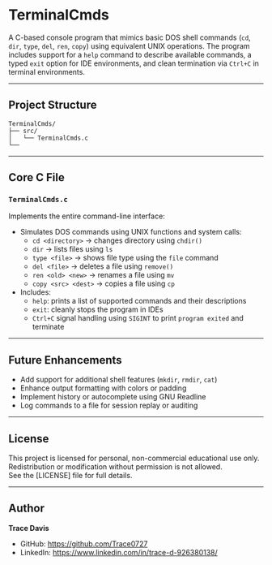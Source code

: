 # TerminalCmds

A C-based console program that mimics basic DOS shell commands (`cd`, `dir`, `type`, `del`, `ren`, `copy`) using equivalent UNIX operations. The program includes support for a `help` command to describe available commands, a typed `exit` option for IDE environments, and clean termination via `Ctrl+C` in terminal environments.

---

## Project Structure

    TerminalCmds/
    ├── src/
    │   └── TerminalCmds.c
    └── 

---

## Core C File

### `TerminalCmds.c`
Implements the entire command-line interface:
- Simulates DOS commands using UNIX functions and system calls:
  - `cd <directory>` → changes directory using `chdir()`
  - `dir` → lists files using `ls`
  - `type <file>` → shows file type using the `file` command
  - `del <file>` → deletes a file using `remove()`
  - `ren <old> <new>` → renames a file using `mv`
  - `copy <src> <dest>` → copies a file using `cp`
- Includes:
  - `help`: prints a list of supported commands and their descriptions
  - `exit`: cleanly stops the program in IDEs
  - `Ctrl+C` signal handling using `SIGINT` to print `program exited` and terminate

---

## Future Enhancements
- Add support for additional shell features (`mkdir`, `rmdir`, `cat`)
- Enhance output formatting with colors or padding
- Implement history or autocomplete using GNU Readline
- Log commands to a file for session replay or auditing

---

## License
This project is licensed for personal, non-commercial educational use only. Redistribution or modification without permission is not allowed.  
See the [LICENSE] file for full details.

---

## Author
**Trace Davis**  
- GitHub: https://github.com/Trace0727  
- LinkedIn: https://www.linkedin.com/in/trace-d-926380138/
